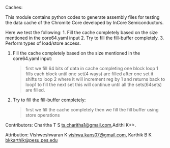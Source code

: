 Caches:

This module contains python codes to generate assembly files for testing the data cache of the Chromite Core developed by InCore Semiconductors.

Here we test the following:
       1. Fill the cache completely based on the size mentioned in the core64.yaml input
       2. Try to fill the fill-buffer completely.
       3. Perform types of load/store access.
 1. Fill the cache completely based on the size mentioned in the core64.yaml input:
      >first we fill 64 bits of  data in cache completing one block
      >loop 1 fills each block until one set(4 ways) are filled
      >after one set it shifts to loop 2 where it will increment reg by 1 and returns back to loop1 to fill the next set
      >this will continue until all the sets(64sets) are filled.
      
 2. Try to fill the fill-buffer completely:
       >first we fill the cache completely
       >then we fill the fill buffer using store operations
       
       
       
Contributors:
Charitha T S <ts.charitha1@gmail.com>,Adithi K<>.

Attribution:
Vishweshwaran K <vishwa.kans07@gmail.com>, Karthik B K <bkkarthik@pesu.pes.edu>
